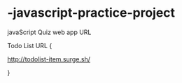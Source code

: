 # -javascript-practice-project
javaScript Quiz web app URL



Todo List URL {

http://todolist-item.surge.sh/


}
